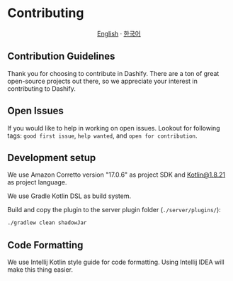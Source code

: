 # Contributing

<p align="center"><a href="https://github.com/MC-Dashify/plugin/blob/master/CONTRIBUTING.md">English</a> · <a href="https://github.com/MC-Dashify/plugin/blob/master/.github/documents/CONTRIBUTING.ko_KR.md">한국어</a></p>

## Contribution Guidelines

Thank you for choosing to contribute in Dashify. There are a ton of great open-source projects out there, so we
appreciate your interest in contributing to Dashify.

## Open Issues

If you would like to help in working on open issues. Lookout for following tags: `good first issue`, `help wanted`,
and `open for contribution`.

## Development setup

We use Amazon Corretto version "17.0.6" as project SDK and Kotlin@1.8.21 as project language.

We use Gradle Kotlin DSL as build system.

Build and copy the plugin to the server plugin folder (`./server/plugins/`):

```bash
./gradlew clean shadowJar
```

## Code Formatting

We use Intellij Kotlin style guide
for code formatting. Using Intellij IDEA will make this thing easier.
